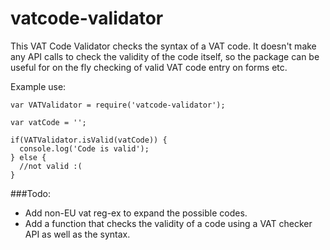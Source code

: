 # vatcode-validator
This VAT Code Validator checks the syntax of a VAT code. It doesn't make any API calls to
check the validity of the code itself, so the package can be useful for on the fly checking
of valid VAT code entry on forms etc.

Example use:
```
var VATValidator = require('vatcode-validator');

var vatCode = '';

if(VATValidator.isValid(vatCode)) {
  console.log('Code is valid');
} else {
  //not valid :(
}
```

###Todo:
- Add non-EU vat reg-ex to expand the possible codes.
- Add a function that checks the validity of a code using a VAT checker API as well as the syntax.
